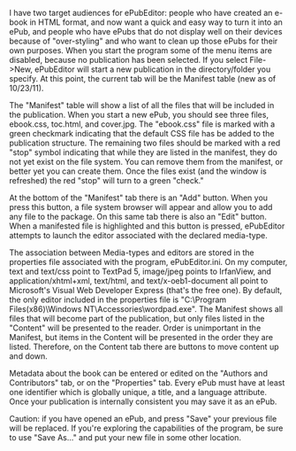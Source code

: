 <html>
<head>
<title>ePubEditor</title>
<meta http-equiv="Content-Type" content="text/html;"/>
</head>
<body>
<p>I have two target audiences for ePubEditor: people who have created an e-book in HTML format, 
and now want a quick and easy way to turn it into an ePub, and people who have ePubs that do 
not display well on their devices because of "over-styling" and who want to clean up those 
ePubs for their own purposes. When you start the program some of the menu items are disabled, 
because no publication has been selected. If you select File->New, ePubEditor will start a new 
publication in the directory/folder you specify. At this point, the current tab will be the
Manifest table (new as of 10/23/11).</p> 
<p>The "Manifest" table will show a list of all the files 
that will be included in the publication. When you start a new ePub, you should see three files, 
ebook.css, toc.html, and cover.jpg. The "ebook.css" file is marked with a green checkmark
indicating that the default CSS file has be added to the publication structure. The remaining
two files should be marked with a red "stop"
symbol indicating that while they are listed in the manifest, they do not yet exist on the file 
system. You can remove them from the manifest, or better yet you can create them. Once the 
files exist (and the window is refreshed) the red "stop" will turn to a green "check."</p>
<p>At the bottom of the "Manifest" tab there is an "Add" button. When you press this button,
a file system browser will appear and allow you to add any file to the package. On this same 
tab there is also an "Edit" button. When a manifested file is highlighted and
this button is pressed, ePubEditor attempts to launch the editor associated with the declared 
media-type.</p>
<p>The association between Media-types and editors are stored in the properties file
associated with the program, ePubEditor.ini. On my computer, text and text/css point to TextPad 5, 
image/jpeg points to IrfanView, and application/xhtml+xml, text/html, and text/x-oeb1-document
all point to Microsoft's Visual Web Developer Express (that's the free one). By default, 
the only editor included in the properties file is
"C:\Program Files(x86)\Windows NT\Accessories\wordpad.exe". The Manifest shows all files that 
will become part of the publication, but only files listed in the "Content" will be presented 
to the reader. Order is unimportant in the Manifest, but items in the Content will be presented 
in the order they are listed. Therefore, on the Content tab there are buttons to move content 
up and down.</p>
<p>Metadata about the book can be entered or edited on the "Authors and Contributors"
 tab, or on the "Properties" tab. Every ePub must have at least one identifier which is
 globally unique, a title, and a language attribute. Once your publication is internally 
 consistent you may save it as an ePub.</p>
<p>Caution: if you have opened an ePub, and press "Save" your previous file will be replaced. 
If you're exploring the capabilities of the program, be sure to use "Save As..." and put your 
new file in some other location.</p>
</body>
</html> 
